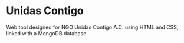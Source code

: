 # Unidas Contigo
Web tool designed for NGO Unidas Contigo A.C. using HTML and CSS, linked with a MongoDB database.
